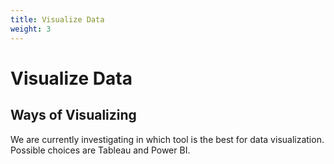 ```yaml
---
title: Visualize Data
weight: 3
---
```


# Visualize Data

## Ways of Visualizing

We are currently investigating in which tool is the best for data visualization. Possible choices are Tableau and Power BI.